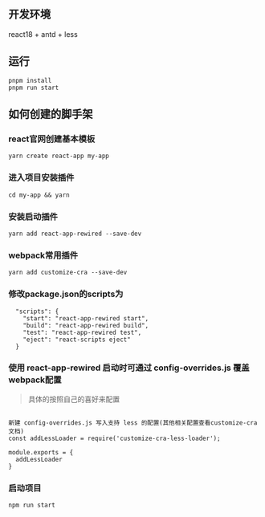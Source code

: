 ## 开发环境

react18 + antd + less

## 运行

```
pnpm install  
pnpm run start
```

## 如何创建的脚手架

### react官网创建基本模板
```
yarn create react-app my-app  
```

### 进入项目安装插件
```
cd my-app && yarn  
```

### 安装启动插件
```
yarn add react-app-rewired --save-dev  
```

### webpack常用插件

```
yarn add customize-cra --save-dev  
```

### 修改package.json的scripts为  

```
  "scripts": {
    "start": "react-app-rewired start",
    "build": "react-app-rewired build",
    "test": "react-app-rewired test",
    "eject": "react-scripts eject"
  }
```

### 使用 react-app-rewired 启动时可通过 config-overrides.js 覆盖webpack配置

> 具体的按照自己的喜好来配置

```

新建 config-overrides.js 写入支持 less 的配置(其他相关配置查看customize-cra文档)
const addLessLoader = require('customize-cra-less-loader');

module.exports = {
  addLessLoader
}

```

### 启动项目

```
npm run start
```

